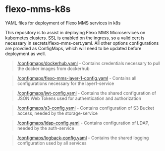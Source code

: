 # flexo-mms-k8s
YAML files for deployment of Flexo MMS services in k8s

This repository is to assist in deploying Flexo MMS Microservices on kubernetes clusters. SSL is enabled on the ingress, so a valid cert is necessary in secrets/flexo-mms-cert.yaml. All other options configurations are provdied as ConfigMaps, which will need to be updated before deployment as well.

>[/configmaps/dockerhub.yaml](/configmaps/dockerhub.yaml) - Contains credentials necessary to pull the docker images from dockerhub

>[/configmaps/flexo-mms-layer-1-config.yaml](/configmaps/flexo-mms-layer-1-config.yaml) - Contains all configurations necessary for the layer1-service

>[/configmaps/jwt-config.yaml](/configmaps/jwt-config.yaml) - Contains the shared configuration of JSON Web Tokens used for authentication and authorization

>[/configmaps/s3-config.yaml](/configmaps/s3-config.yaml) - Contains configuration of S3 Bucket access, needed by the storage-service

>[/configmaps/ldap-config.yaml](/configmaps/ldap-config.yaml) - Contains configuration of LDAP, needed by the auth-service

>[/configmaps/logback-config.yaml](/configmaps/logback-config.yaml) - Contains the shared logging configuration used by all services
